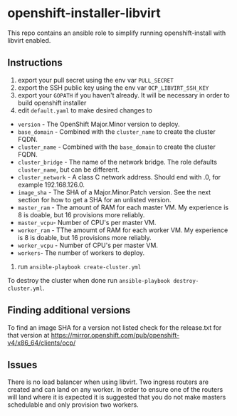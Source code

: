 # openshift-installer-libvirt
This repo contains an ansible role to simplify running openshift-install with libvirt enabled.

## Instructions
1. export your pull secret using the env var `PULL_SECRET`
1. export the SSH public key using the env var `OCP_LIBVIRT_SSH_KEY`
1. export your `GOPATH` if you haven't already. It will be necessary in order to build openshift installer
1. edit `default.yaml` to make desired changes to
  * `version` - The OpenShift Major.Minor version to deploy.
  * `base_domain` - Combined with the `cluster_name` to create the cluster FQDN.
  * `cluster_name` - Combined with the `base_domain` to create the cluster FQDN.
  * `cluster_bridge` - The name of the network bridge. The role defaults `cluster_name`, but can be different.
  * `cluster_network` - A class C network address. Should end with .0, for example 192.168.126.0.
  * `image_sha` - The SHA of a Major.Minor.Patch version. See the next section for how to get a SHA for an unlisted version.
  * `master_ram` - The amount of RAM for each master VM. My experience is 8 is doable, but 16 provisions more reliably.
  * `master_vcpu`- Number of CPU's per master VM.
  * `worker_ram` - TThe amoumt of RAM for each worker VM. My experience is 8 is doable, but 16 provisions more reliably.
  * `worker_vcpu` - Number of CPU's per master VM.
  * `workers`- The number of workers to deploy.
1. run `ansible-playbook create-cluster.yml`

To destroy the cluster when done run `ansible-playbook destroy-cluster.yml`.

## Finding additional versions
To find an image SHA for a version not listed check for the release.txt for that version at https://mirror.openshift.com/pub/openshift-v4/x86_64/clients/ocp/

## Issues
There is no load balancer when using libvirt. Two ingress routers are created and can land on any worker. In order to ensure one of the routers will land where it is expected it is suggested that you do not make masters schedulable and only provision two workers.
